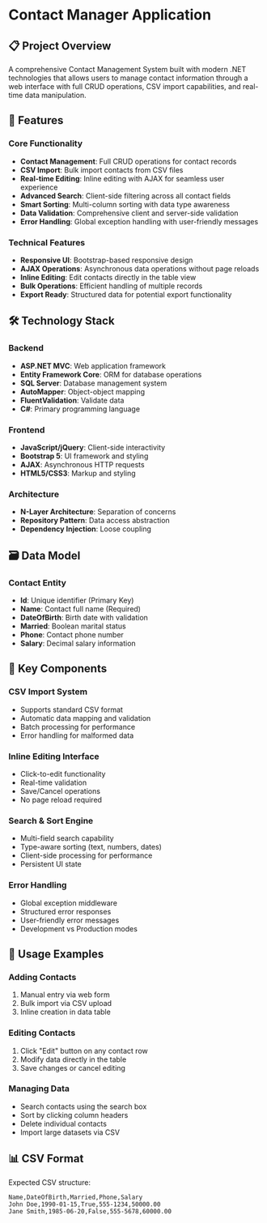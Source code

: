 # Contact Manager Application

## 📋 Project Overview

A comprehensive Contact Management System built with modern .NET technologies that allows users to manage contact information through a web interface with full CRUD operations, CSV import capabilities, and real-time data manipulation.

## 🚀 Features

### Core Functionality
- **Contact Management**: Full CRUD operations for contact records
- **CSV Import**: Bulk import contacts from CSV files
- **Real-time Editing**: Inline editing with AJAX for seamless user experience
- **Advanced Search**: Client-side filtering across all contact fields
- **Smart Sorting**: Multi-column sorting with data type awareness
- **Data Validation**: Comprehensive client and server-side validation
- **Error Handling**: Global exception handling with user-friendly messages

### Technical Features
- **Responsive UI**: Bootstrap-based responsive design
- **AJAX Operations**: Asynchronous data operations without page reloads
- **Inline Editing**: Edit contacts directly in the table view
- **Bulk Operations**: Efficient handling of multiple records
- **Export Ready**: Structured data for potential export functionality

## 🛠 Technology Stack

### Backend
- **ASP.NET MVC**: Web application framework
- **Entity Framework Core**: ORM for database operations
- **SQL Server**: Database management system
- **AutoMapper**: Object-object mapping
- **FluentValidation**: Validate data
- **C#**: Primary programming language

### Frontend
- **JavaScript/jQuery**: Client-side interactivity
- **Bootstrap 5**: UI framework and styling
- **AJAX**: Asynchronous HTTP requests
- **HTML5/CSS3**: Markup and styling

### Architecture
- **N-Layer Architecture**: Separation of concerns
- **Repository Pattern**: Data access abstraction
- **Dependency Injection**: Loose coupling



## 🗃 Data Model

### Contact Entity
- **Id**: Unique identifier (Primary Key)
- **Name**: Contact full name (Required)
- **DateOfBirth**: Birth date with validation
- **Married**: Boolean marital status
- **Phone**: Contact phone number
- **Salary**: Decimal salary information

## 🔧 Key Components

### CSV Import System
- Supports standard CSV format
- Automatic data mapping and validation
- Batch processing for performance
- Error handling for malformed data

### Inline Editing Interface
- Click-to-edit functionality
- Real-time validation
- Save/Cancel operations
- No page reload required

### Search & Sort Engine
- Multi-field search capability
- Type-aware sorting (text, numbers, dates)
- Client-side processing for performance
- Persistent UI state

### Error Handling
- Global exception middleware
- Structured error responses
- User-friendly error messages
- Development vs Production modes

## 🎯 Usage Examples

### Adding Contacts
1. Manual entry via web form
2. Bulk import via CSV upload
3. Inline creation in data table

### Editing Contacts
1. Click "Edit" button on any contact row
2. Modify data directly in the table
3. Save changes or cancel editing

### Managing Data
- Search contacts using the search box
- Sort by clicking column headers
- Delete individual contacts
- Import large datasets via CSV

## 📊 CSV Format

Expected CSV structure:
```csv
Name,DateOfBirth,Married,Phone,Salary
John Doe,1990-01-15,True,555-1234,50000.00
Jane Smith,1985-06-20,False,555-5678,60000.00
